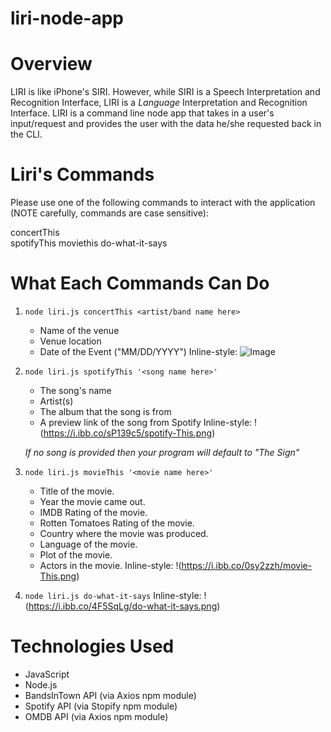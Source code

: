 # liri-node-app

# Overview
LIRI is like iPhone's SIRI. However, while SIRI is a Speech Interpretation and Recognition Interface, LIRI is a _Language_ Interpretation and Recognition Interface.
LIRI is a command line node app that takes in a user's input/request and provides the user with the data he/she requested back in the CLI.

# Liri's Commands
Please use one of the following commands to interact with the application (NOTE carefully, commands are case sensitive):

concertThis  
spotifyThis
moviethis
do-what-it-says

# What Each Commands Can Do
1. `node liri.js concertThis <artist/band name here>`

     * Name of the venue
     * Venue location
     * Date of the Event ("MM/DD/YYYY")
     Inline-style: 
![Image](https://i.ibb.co/p1Mmfz4/concert-This.png)

2. `node liri.js spotifyThis '<song name here>'`

     * The song's name
     * Artist(s)
     * The album that the song is from
     * A preview link of the song from Spotify
     Inline-style: 
!(https://i.ibb.co/sP139c5/spotify-This.png)
     
     *If no song is provided then your program will default to "The Sign"*

3. `node liri.js movieThis '<movie name here>'`

     * Title of the movie.
     * Year the movie came out.
     * IMDB Rating of the movie.
     * Rotten Tomatoes Rating of the movie.
     * Country where the movie was produced.
     * Language of the movie.
     * Plot of the movie.
     * Actors in the movie.
     Inline-style: 
!(https://i.ibb.co/0sy2zzh/movie-This.png)
     
      
4. `node liri.js do-what-it-says`
Inline-style: 
!(https://i.ibb.co/4F5SqLg/do-what-it-says.png)

   
   
# Technologies Used

* JavaScript
* Node.js
* BandsInTown API (via Axios npm module)
* Spotify API (via Stopify npm module)
* OMDB API (via Axios npm module)

